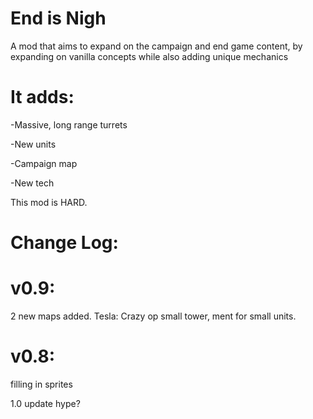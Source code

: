 # End is Nigh
A mod that aims to expand on the campaign and end game content, by expanding on vanilla concepts while also adding unique mechanics

# It adds: 

-Massive, long range turrets

-New units

-Campaign map

-New tech


This mod is HARD.

# Change Log:

# v0.9:
2 new maps added.
Tesla: Crazy op small tower, ment for small units.

# v0.8:
filling in sprites

1.0 update hype? 
